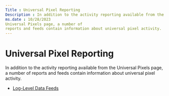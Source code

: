 ```yaml
---
Title : Universal Pixel Reporting
Description : In addition to the activity reporting available from the
ms.date : 10/28/2023
Universal Pixels page, a number of
reports and feeds contain information about universal pixel activity.
---
```



# Universal Pixel Reporting



In addition to the activity reporting available from the
Universal Pixels page, a number of
reports and feeds contain information about universal pixel activity.




- <a
  href="log-level-data/log-level-data-feeds.md"
  class="xref" target="_blank">Log-Level Data Feeds</a>








